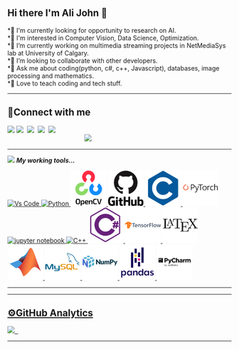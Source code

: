 ## Hi there I'm Ali John 👋
  
 *🔭 I'm currently looking for opportunity to research on AI.  
 *🧮 I'm interested in Computer Vision, Data Science, Optimization.  
 *🌱 I’m currently working on multimedia streaming projects in NetMediaSys lab at University of Calgary.  
 *👯 I’m looking to collaborate with other developers.  
 *💬 Ask me about coding(python, c#, c++, Javascript), databases, image processing and mathematics.  
 *📣 Love to teach coding and tech stuff.  
   
 ---
     
 ## 🔗Connect with me  
  
<a href="https://www.google.com" ><img src="https://img.shields.io/badge/Gmail-D14836?style=for-the-badge&logo=gmail&logoColor=white"></a>
   <a href="https://www.linkedin.com/in/ali-john-naqvi-b736591a4/" ><img src="https://img.shields.io/badge/LinkedIn-0077B5?style=for-the-badge&logo=linkedin&logoColor=white"></a>&nbsp; 
   <a href="https://twitter.com/AliJohnNaqvi1?s=08" ><img src="https://img.shields.io/badge/Twitter-1DA1F2?style=for-the-badge&logo=twitter&logoColor=white"></a>&nbsp;
  <a href="https://www.youtube.com/channel/UCXLKxx_4LjNEy4UXn6AEFdw" ><img src="https://img.shields.io/youtube/channel/views/UCXLKxx_4LjNEy4UXn6AEFdw?style=for-the-badge"></a>&nbsp;
   <a href="https://www.quora.com/profile/Ali-John-Naqvi-1" ><img src="https://img.shields.io/badge/Quora-%23B92B27.svg?&style=for-the-badge&logo=Quora&logoColor=white"></a>  
   &nbsp;&nbsp;&nbsp;&nbsp;&nbsp;&nbsp;&nbsp;&nbsp;&nbsp;&nbsp;&nbsp;&nbsp;&nbsp;&nbsp;&nbsp;&nbsp;&nbsp;&nbsp;&nbsp;&nbsp;&nbsp;&nbsp;&nbsp;&nbsp;&nbsp;&nbsp;&nbsp;&nbsp;&nbsp;&nbsp;&nbsp;&nbsp;&nbsp;&nbsp;&nbsp;&nbsp;&nbsp;&nbsp;&nbsp;&nbsp;&nbsp;&nbsp;&nbsp; <img src="https://komarev.com/ghpvc/?username=ali-john&style=flat-square">

<!--
**ali-john/ali-john** is a ✨ _special_ ✨ repository because its `README.md` (this file) appears on your GitHub profile.

Here are some ideas to get you started:


-->

---
   
<img src="https://media.giphy.com/media/iY8CRBdQXODJSCERIr/giphy.gif" width="30" >&nbsp;***My working tools...***
<!-- Working Tools    -->

<a href="https://code.visualstudio.com/"> <img alt="Vs Code"      src="https://cdn.jsdelivr.net/gh/devicons/devicon/icons/vscode/vscode-original-wordmark.svg"     width="80">
<a  href="https://www.python.org/" ><img alt="Python" src="https://cdn.jsdelivr.net/gh/devicons/devicon/icons/python/python-original-wordmark.svg"  width="80">
<a href="https://opencv.org">   <img alt="OpenCV" src="https://github.com/devicons/devicon/blob/v2.15.1/icons/opencv/opencv-original-wordmark.svg"  width="80">
<a href="https://github.com/">   <img alt="Github" src="https://github.com/devicons/devicon/blob/v2.15.1/icons/github/github-original-wordmark.svg"  width="80">
<a href="https://en.wikipedia.org/wiki/C_(programming_language)">  <img alt="c" src="https://github.com/devicons/devicon/blob/v2.15.1/icons/c/c-plain.svg"  width="80">
<a href="https://pytorch.org">  <img alt="Pytorch" src="https://github.com/devicons/devicon/blob/v2.15.1/icons/pytorch/pytorch-original-wordmark.svg"  width="80">
<a href="https://jupyter.org/">   <img alt="jupyter notebook" src="https://cdn.jsdelivr.net/gh/devicons/devicon/icons/jupyter/jupyter-original-wordmark.svg" width="80">
<a href="https://en.wikipedia.org/wiki/C%2B%2B" >   <img alt="C++" src="https://cdn.jsdelivr.net/gh/devicons/devicon/icons/cplusplus/cplusplus-plain.svg"  width="80">
<a href="https://learn.microsoft.com/en-us/dotnet/csharp/" >   <img alt="C#" src="https://github.com/devicons/devicon/blob/v2.15.1/icons/csharp/csharp-line.svg"  width="80">
<a href="https://www.tensorflow.org" >   <img alt="TensorFlow" src="https://github.com/devicons/devicon/blob/v2.15.1/icons/tensorflow/tensorflow-original-wordmark.svg"  width="80">
<a href="https://www.latex-project.org" >   <img alt="Latex" src="https://github.com/devicons/devicon/blob/v2.15.1/icons/latex/latex-original.svg"  width="80">
<a href="https://www.mathworks.com/products/matlab.html" >   <img alt="Matlab" src="https://github.com/devicons/devicon/blob/v2.15.1/icons/matlab/matlab-original.svg"  width="80">
<a href="https://www.mysql.com" >   <img alt="MySQL" src="https://github.com/devicons/devicon/blob/v2.15.1/icons/mysql/mysql-original-wordmark.svg"  width="80">
<a href="https://numpy.org" >   <img alt="Numpy" src="https://github.com/devicons/devicon/blob/v2.15.1/icons/numpy/numpy-original-wordmark.svg"  width="80">
<a href="https://pandas.pydata.org" >   <img alt="Pandas" src="https://github.com/devicons/devicon/blob/v2.15.1/icons/pandas/pandas-original-wordmark.svg"  width="80">
<a href="https://www.jetbrains.com/pycharm/" >   <img alt="Pycharm" src="https://github.com/devicons/devicon/blob/v2.15.1/icons/pycharm/pycharm-original-wordmark.svg"  width="80">
 
---
  
---
## ⚙️GitHub Analytics
<img src="https://github-readme-stats.vercel.app/api?username=ali-john&&show_icons=true&theme=radical">&nbsp;&nbsp;


 ---




